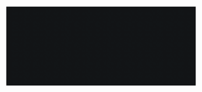 <p align="center">
    <img src="./banner.gif" />
</p>

<!---
qianjun-ql/qianjun-ql is a ✨ special ✨ repository because its `README.md` (this file) appears on your GitHub profile.
You can click the Preview link to take a look at your changes.
--->
